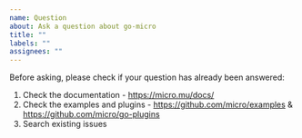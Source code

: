 ```yaml
---
name: Question
about: Ask a question about go-micro
title: ""
labels: ""
assignees: ""
---
```


Before asking, please check if your question has already been answered:

1. Check the documentation - https://micro.mu/docs/
2. Check the examples and plugins - https://github.com/micro/examples & https://github.com/micro/go-plugins
3. Search existing issues
